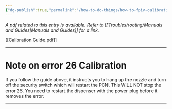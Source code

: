 ```yaml
---
{"dg-publish":true,"permalink":"/how-to-do-things/how-to-fpiv-calibration-guide/"}
---
```


*A pdf related to this entry is available.  Refer to [[Troubleshooting/Manuals and Guides\|Manuals and Guides]] for a link.*

[[Calibration Guide.pdf]]

---
# Note on error 26 Calibration

If you follow the guide above, it instructs you to hang up the nozzle and turn off the security switch which will restart the PCN.  This WILL NOT stop the error 26.  You need to restart the dispenser with the power plug before it removes the error.  

---

